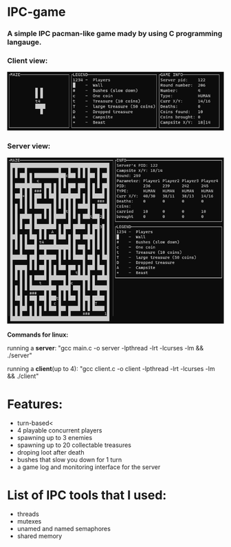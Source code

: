 # IPC-game
<h3>A simple IPC pacman-like game mady by using C programming langauge.</h3>

<h3>Client view:</h3>

![clientview](clientview.png)

<h3>Server view:</h3>

![serverview](serverview.png)

<b>Commands for linux:</b>
<p>running a <b>server</b>: "gcc main.c -o server -lpthread -lrt -lcurses -lm && ./server"</p>
<p>running a <b>client</b>(up to 4): "gcc client.c -o client -lpthread -lrt -lcurses -lm && ./client"</p>


# Features:
* turn-based<
* 4 playable concurrent players
* spawning up to 3 enemies
* spawning up to 20 collectable treasures
* droping loot after death
* bushes that slow you down for 1 turn
* a game log and monitoring interface for the server

# List of IPC tools that I used:
* threads
* mutexes
* unamed and named semaphores
* shared memory


